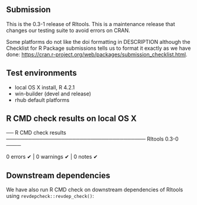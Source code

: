 ## Submission

This is the 0.3-1 release of RItools. This is a maintenance release that changes
our testing suite to avoid errors on CRAN.

Some platforms do not like the doi formatting in DESCRIPTION although the
Checklist for R Package submissions tells us to format it exactly as we have
done: <https://cran.r-project.org/web/packages/submission_checklist.html>.

## Test environments

 - local OS X install, R 4.2.1
 - win-builder (devel and release)
 - rhub default platforms

## R CMD check results on local OS X

── R CMD check results ────────────────────────────────────── RItools 0.3-0 ────

0 errors ✔ | 0 warnings ✔ | 0 notes ✔

## Downstream dependencies

We have also run R CMD check on downstream dependencies of RItools using
`revdepcheck::revdep_check()`:

